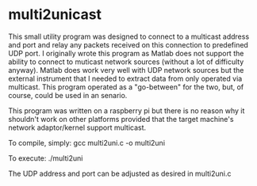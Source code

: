 # multi2unicast

This small utility program was designed to connect to a multicast address and port and relay any packets received on this connection to predefined UDP port. I originally wrote this program as Matlab does not support the ability to connect to muticast network sources (without a lot of difficulty anyway). Matlab does work very well with UDP network sources but the external instrument that I needed to extract data from only operated via multicast. This program operated as a "go-between" for the two, but, of course, could be used in an senario. 

This program was written on a raspberry pi but there is no reason why it shouldn't work on other platforms provided that the target machine's network adaptor/kernel support multicast. 

To compile, simply:
gcc multi2uni.c -o multi2uni

To execute:
./multi2uni <multicast address> <multicast port>

The UDP address and port can be adjusted as desired in multi2uni.c
